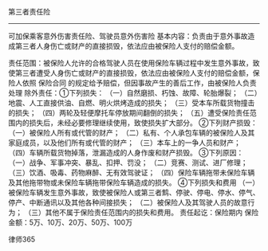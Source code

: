 
 第三者责任险 
 
 --------------------------------------------------------------------------------
  
 可加保乘客意外伤害责任险、驾驶员意外伤害险
 基本内容：负责由于意外事故造成第三者人身伤亡或财产的直接损毁，依法应由被保险人支付的赔偿金额。
 
 责任范围：被保险人允许的合格驾驶人员在使用保险车辆过程中发生意外事故，致使第三者遭受人身伤亡或财产的直接损毁，依法应由被保险人支付的赔偿金额，保险人依照
保险合同
的规定给予赔偿，但因事故产生的善后工作，由被保险人负责处理
 除外责任：①下列损失：
 （一）自然磨损、朽蚀、故障、轮胎爆裂；
 （二）地震、人工直接供油、自燃、明火烘烤造成的损失；
 （三）受本车所载货物撞击的损失；
 （四）两轮及轻便摩托车停放期间翻倒的损失；
 （五）遭受保险责任范围内的损失后，未经必要修理继续使用，致使损失扩大部分。
 ②下列财产损毁：
 （一）被保险人所有或代管的财产；
 （二）私有、个人承包车辆的被保险人及其家庭成员，以及他们所有或代管的财产；
 （三）本车上的一争人员和财产；
 （四）车辆所载货物掉落，泄漏造成的人身作废和财产损毁。
 ③下列原因：
 （一）战争、军事冲突、暴乱、扣押、罚没；
 （二）竞赛、测试、进厂修理；
 （三）饮酒、吸毒、药物麻醉、无有效驾驶证；
 （四）保险车辆拖带未保险车辆及其他拖带物或未保险车辆拖带保险车辆造成的损失。
 ④下列损失和费用
 （一）被保险车辆发生意外事故，致使被保险人或第三者鹪、停驶、停电、停水、停气、停产、中断通讯以及其他各种间接损失；
 （二）被保险人及其驾驶人员的故意行为；
 （三）其他不属于保险责任范围内的损失和费用。
 责任起讫：保险期内
 保险金额：5万、10万、20万、50万、100万
  




 
律师365






 


 

 
 
 
 
 
  


  
 

  


  


  
 
 
 
 

